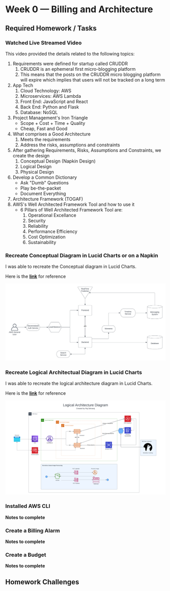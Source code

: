 # Week 0 — Billing and Architecture

## Required Homework / Tasks

### Watched Live Streamed Video

This video provided the details related to the following topics:

1. Requirements were defined for startup called CRUDDR
    1. CRUDDR is an ephemeral first micro-blogging platform
    2. This means that the posts on the CRUDDR micro blogging platform will expire which implies that users will not be tracked on a long term
2. App Tech
     1. Cloud Technology: AWS
     2. Microservices: AWS Lambda
     3. Front End: JavaScript and React
     4. Back End: Python and Flask
     5. Database: NoSQL
3. Project Management's Iron Triangle
      - Scope + Cost + Time + Quality
      - Cheap, Fast and Good
4. What comprises a Good Architecture
      1. Meets the requirements
      2. Address the risks, assumptions and constraints
5. After gathering Requirements, Risks, Assumptions and Constraints, we create the design
      1. Conceptual Design (Napkin Design)
      2. Logical Design 
      3. Physical Design
6. Develop a Common Dictionary
      - Ask "Dumb" Questions
      - Play be-the-packet
      - Document Everything
7. Architecture Framework (TOGAF)
8. AWS's Well Architected Framework Tool and how to use it
      - 6 Pillars of Well Architected Framework Tool are:
          1. Operational Excellance
          2. Security
          3. Reliability
          4. Performance Efficiency
          5. Cost Optimization
          6. Sustainability     

### Recreate Conceptual Diagram in Lucid Charts or on a Napkin

I was able to recreate the Conceptual diagram in Lucid Charts.

Here is the **[link](https://lucid.app/lucidchart/b9114b8d-722f-46d8-95a8-bab65283e72e/edit?viewport_loc=-497%2C-1089%2C2219%2C1097%2C0_0&invitationId=inv_31a98571-6837-4f21-9a8f-7877fa2b440c)** for reference

![Here is a screenshot of the Conceptual Diagram](assets/Week0-Cruddur-Conceptual_Diagram.png)

### Recreate Logical Architectual Diagram in Lucid Charts

I was able to recreate the logical architecture diagram in Lucid Charts.

Here is the **[link](https://lucid.app/lucidchart/b9114b8d-722f-46d8-95a8-bab65283e72e/edit?viewport_loc=-366%2C-136%2C3328%2C1646%2CfHEx2YcneaGm&invitationId=inv_31a98571-6837-4f21-9a8f-7877fa2b440c)** for reference

![Here is a screenshot of the Logical Architecture Diagram](assets/Week%200%20-%20Cruddur%20Logical%20Architecture%20Diagram.png)

### Installed AWS CLI

**Notes to complete**

### Create a Billing Alarm

**Notes to complete**

### Create a Budget

**Notes to complete**

## Homework Challenges
